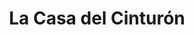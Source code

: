 ---
title: "La Casa del Cinturón"
url: /benidorm/la-casa-del-cinturon-carrer-de-tomas-ortuno/
shop: Allgemein
---